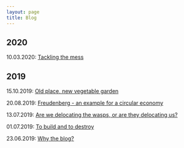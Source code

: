 ```yaml
---
layout: page
title: Blog
---
```


## 2020

10.03.2020: [Tackling the mess](https://github.com/Sarah80/tproject/edit/master/_posts/2020/03/10/post-6.html)

## 2019

15.10.2019: [Old place, new vegetable garden](https://terlamonte.pt/2019/10/15/post-5.html)

20.08.2019: [Freudenberg - an example for a circular economy](https://terlamonte.pt/2019/08/20/post-4.html)

13.07.2019: [Are we delocating the wasps, or are they delocating us?](https://terlamonte.pt/2019/07/13/third-post.html)

01.07.2019: [To build and to destroy](http://terlamonte.pt/2019/07/01/second-post.html)

23.06.2019: [Why the blog?](https://terlamonte.pt/2019/06/23/first-post.html)

